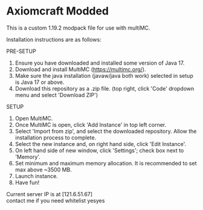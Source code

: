 # Axiomcraft Modded
This is a custom 1.19.2 modpack file for use with multiMC.

Installation instructions are as follows:

PRE-SETUP
1. Ensure you have downloaded and installed some version of Java 17.
2. Download and install MultiMC (https://multimc.org/).
3. Make sure the java installation (javaw/java both work) selected in setup is Java 17 or above.
4. Download this repository as a .zip file. (top right, click 'Code' dropdown menu and select 'Download ZIP')

SETUP
1. Open MultiMC.
2. Once MultiMC is open, click 'Add Instance' in top left corner.
3. Select 'Import from zip', and select the downloaded repository. Allow the installation process to complete. 
4. Select the new instance and, on right hand side, click 'Edit Instance'.
5. On left hand side of new window, click 'Settings'; check box next to 'Memory'.
6. Set minimum and maximum memory allocation. It is recommended to set max above ~3500 MB.
7. Launch instance.
8. Have fun!

Current server IP is at [121.6.51.67]<br>
contact me if you need whitelist yesyes
